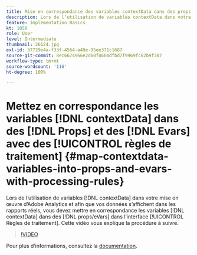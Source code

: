 ```yaml
---
title: Mise en correspondance des variables contextData dans des props et des eVars avec des règles de traitement
description: Lors de lʼutilisation de variables contextData dans votre mise en œuvre dʼAdobe Analytics et afin que vos données sʼaffichent dans les rapports réels, vous devez mettre en correspondance les variables contextData dans des props/eVars dans lʼinterface Règles de traitement. Cette vidéo vous explique la procédure à suivre.
feature: Implementation Basics
kt: 1850
role: User
level: Intermediate
thumbnail: 26124.jpg
exl-id: 37729e4a-f33f-4564-a49e-95ee371c1687
source-git-commit: 8ec6674966e2d60f4604dfbd7f9969fc62b9f307
workflow-type: tm+mt
source-wordcount: '116'
ht-degree: 100%

---
```


# Mettez en correspondance les variables [!DNL contextData] dans des [!DNL Props] et des [!DNL Evars] avec des [!UICONTROL règles de traitement] {#map-contextdata-variables-into-props-and-evars-with-processing-rules}

Lors de lʼutilisation de variables [!DNL contextData] dans votre mise en œuvre dʼAdobe Analytics et afin que vos données sʼaffichent dans les rapports réels, vous devez mettre en correspondance les variables [!DNL contextData] dans des [!DNL props/eVars] dans lʼinterface [!UICONTROL Règles de traitement]. Cette vidéo vous explique la procédure à suivre.

>[!VIDEO](https://video.tv.adobe.com/v/26124/?quality=12)

Pour plus dʼinformations, consultez la [documentation](https://experienceleague.adobe.com/docs/analytics/admin/admin-tools/processing-rules/processing-rules.html?lang=fr).
